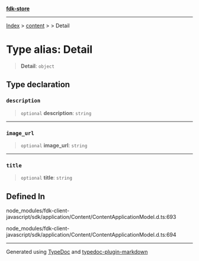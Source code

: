 [**fdk-store**](../../../README.md)
***

[Index](../../../API.md) > [content](../../README.md) > [<internal>](../README.md) > Detail

# Type alias: Detail

> **Detail**: `object`

## Type declaration

### `description`

> `optional` **description**: `string`

***

### `image_url`

> `optional` **image\_url**: `string`

***

### `title`

> `optional` **title**: `string`

## Defined In

node\_modules/fdk-client-javascript/sdk/application/Content/ContentApplicationModel.d.ts:693

node\_modules/fdk-client-javascript/sdk/application/Content/ContentApplicationModel.d.ts:694

***
Generated using [TypeDoc](https://typedoc.org/) and [typedoc-plugin-markdown](https://www.npmjs.com/package/typedoc-plugin-markdown)
